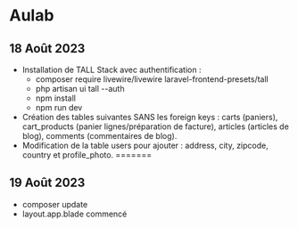 # Aulab

## 18 Août 2023
- Installation de TALL Stack avec authentification :
    - composer require livewire/livewire laravel-frontend-presets/tall
    - php artisan ui tall --auth
    - npm install
    - npm run dev
- Création des tables suivantes SANS les foreign keys : carts (paniers), cart_products (panier lignes/préparation de facture), articles (articles de blog), comments (commentaires de blog).
- Modification de la table users pour ajouter : address, city, zipcode, country et profile_photo.
=======

## 19 Août 2023

- composer update
- layout.app.blade commencé
  
